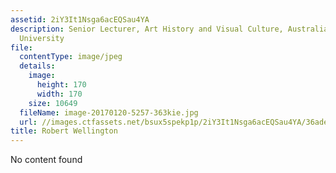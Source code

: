 ```yaml
---
assetid: 2iY3It1Nsga6acEQSau4YA
description: Senior Lecturer, Art History and Visual Culture, Australian National
  University
file:
  contentType: image/jpeg
  details:
    image:
      height: 170
      width: 170
    size: 10649
  fileName: image-20170120-5257-363kie.jpg
  url: //images.ctfassets.net/bsux5spekp1p/2iY3It1Nsga6acEQSau4YA/36ade8d2f3ac9722527d6111b37b164c/image-20170120-5257-363kie.jpg
title: Robert Wellington
---
```

No content found